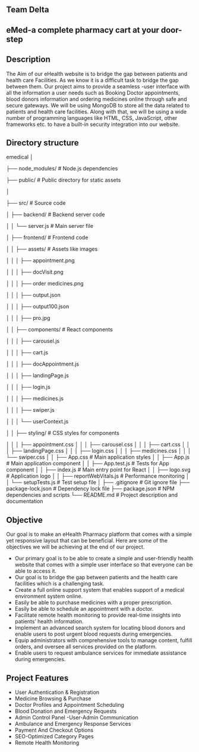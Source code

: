 ## Team Delta

## eMed-a complete pharmacy cart at your door-step

## Description

The Aim of our eHealth website is to bridge the gap between patients and health care Facilities. As we know it is a difficult task to bridge the gap between them. Our project aims to provide a seamless -user interface with all the information a user needs such as Booking Doctor appointments, blood donors information and ordering medicines online through safe and secure gateways. We will be using MongoDB to store all the data related to patients and health care facilities. Along with that, we will be using a wide number of programming languages like HTML, CSS, JavaScript, other frameworks etc. to have a built-in security integration into our website.
## Directory structure
emedical
│

├── node_modules/                # Node.js dependencies

├── public/                      # Public directory for static assets

│

├── src/                         # Source code

│   ├── backend/                 # Backend server code

│   │   └── server.js            # Main server file

│   ├── frontend/                # Frontend code

│   │   ├── assets/              # Assets like images

│   │   │   ├── appointment.png

│   │   │   ├── docVisit.png

│   │   │   ├── order medicines.png

│   │   │   ├── output.json

│   │   │   ├── output100.json

│   │   │   ├── pro.jpg

│   │   ├── components/          # React components

│   │   │   ├── carousel.js

│   │   │   ├── cart.js

│   │   │   ├── docAppointment.js

│   │   │   ├── landingPage.js

│   │   │   ├── login.js

│   │   │   ├── medicines.js

│   │   │   ├── swiper.js

│   │   │   └── userContext.js

│   │   ├── styling/             # CSS styles for components

│   │   │   ├── appointment.css
│   │   │   ├── carousel.css
│   │   │   ├── cart.css
│   │   │   ├── landingPage.css
│   │   │   ├── login.css
│   │   │   ├── medicines.css
│   │   │   └── swiper.css
│   │   ├── App.css              # Main application styles
│   │   ├── App.js               # Main application component
│   │   ├── App.test.js          # Tests for App component
│   │   ├── index.js             # Main entry point for React
│   │   ├── logo.svg             # Application logo
│   │   ├── reportWebVitals.js   # Performance monitoring
│   │   └── setupTests.js        # Test setup file
│
├── .gitignore                   # Git ignore file
├── package-lock.json            # Dependency lock file
├── package.json                 # NPM dependencies and scripts
└── README.md                    # Project description and documentation

## Objective
Our goal is to make an eHealth Pharmacy platform that comes with a simple yet responsive layout that can be beneficial. Here are some of the objectives we will be achieving at the end of our project.
- Our primary goal is to be able to create a simple and user-friendly health website that comes with a simple user interface so that everyone can be able to access it. 
- Our goal is to bridge the gap between patients and the health care facilities which is a challenging task. 
- Create a full online support system that enables support of a medical environment system online. 
- Easily be able to purchase medicines with a proper prescription. 
- Easily be able to schedule an appointment with a doctor. 
- Facilitate remote health monitoring to provide real-time insights into patients’ health information.  
- Implement an advanced search system for locating blood donors and enable users to post urgent blood requests during emergencies.
- Equip administrators with comprehensive tools to manage content, fulfill orders, and oversee all services provided on the platform.
- Enable users to request ambulance services for immediate assistance during emergencies.

## Project Features 
- User Authentication & Registration
- Medicine Browsing & Purchase
- Doctor Profiles and Appointment Scheduling
- Blood Donation and Emergency Requests
- Admin Control Panel
-User-Admin Communication
- Ambulance and Emergency Response Services
- Payment And Checkout Options
- SEO-Optimized Category Pages
- Remote Health Monitoring

